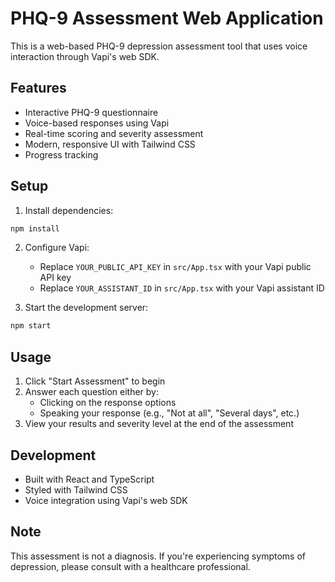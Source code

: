 # PHQ-9 Assessment Web Application

This is a web-based PHQ-9 depression assessment tool that uses voice interaction through Vapi's web SDK.

## Features

- Interactive PHQ-9 questionnaire
- Voice-based responses using Vapi
- Real-time scoring and severity assessment
- Modern, responsive UI with Tailwind CSS
- Progress tracking

## Setup

1. Install dependencies:
```bash
npm install
```

2. Configure Vapi:
   - Replace `YOUR_PUBLIC_API_KEY` in `src/App.tsx` with your Vapi public API key
   - Replace `YOUR_ASSISTANT_ID` in `src/App.tsx` with your Vapi assistant ID

3. Start the development server:
```bash
npm start
```

## Usage

1. Click "Start Assessment" to begin
2. Answer each question either by:
   - Clicking on the response options
   - Speaking your response (e.g., "Not at all", "Several days", etc.)
3. View your results and severity level at the end of the assessment

## Development

- Built with React and TypeScript
- Styled with Tailwind CSS
- Voice integration using Vapi's web SDK

## Note

This assessment is not a diagnosis. If you're experiencing symptoms of depression, please consult with a healthcare professional. 